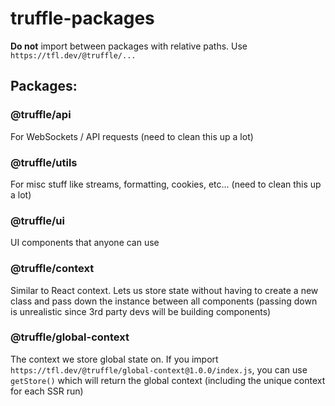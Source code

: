 # truffle-packages

**Do not** import between packages with relative paths. Use `https://tfl.dev/@truffle/...`

## Packages:

### @truffle/api
For WebSockets / API requests (need to clean this up a lot)

### @truffle/utils
For misc stuff like streams, formatting, cookies, etc... (need to clean this up a lot)

### @truffle/ui
UI components that anyone can use

### @truffle/context
Similar to React context. Lets us store state without having to create a new class and pass down the instance between all components (passing down is unrealistic since 3rd party devs will be building components)

### @truffle/global-context
The context we store global state on. If you import `https://tfl.dev/@truffle/global-context@1.0.0/index.js`, you can use `getStore()` which will return the global context (including the unique context for each SSR run)